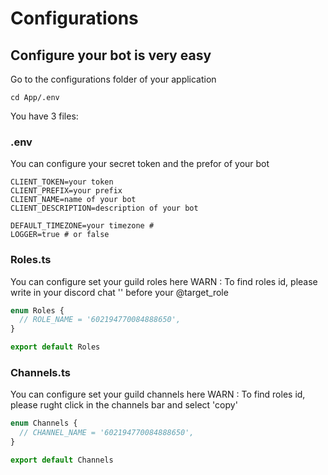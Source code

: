 # Configurations

## Configure your bot is very easy

Go to the configurations folder of your application

```text
cd App/.env
```

You have 3 files:

### .env

You can configure your secret token and the prefor of your bot

```text
CLIENT_TOKEN=your token
CLIENT_PREFIX=your prefix
CLIENT_NAME=name of your bot
CLIENT_DESCRIPTION=description of your bot

DEFAULT_TIMEZONE=your timezone #
LOGGER=true # or false
```

### Roles.ts

You can configure set your guild roles here WARN : To find roles id, please write in your discord chat '\' before your @target\_role

```typescript
enum Roles {
  // ROLE_NAME = '602194770084888650',
}

export default Roles
```

### Channels.ts

You can configure set your guild channels here WARN : To find roles id, please rught click in the channels bar and select 'copy'

```typescript
enum Channels {
  // CHANNEL_NAME = '602194770084888650',
}

export default Channels
```

